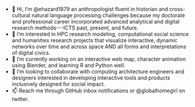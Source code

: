 - 👋 Hi, I’m @ehazard1879 an anthropologist fluent in historian and cross-cultural natural language processing challenges because my doctorate and professional career incorporated advanced analytical and digital research methods---ICTS past, present, and future.
- 👀 I’m interested in HPC research modeling, computational social science and humanities research projects that visualize interactive, dynamic networks over time and across space AND all forms and interpretations of digital civics.
- 🌱 I’m currently working on an interactive web map, character animation using Blender, and learning R and Python well.
- 💞️ I’m looking to collaborate with computing architecture engineers and designers interested in developing interactive tools and products inclusively designed for social impact.
- 📫 Reach me through GitHub inbox notifications or @globalhomegirl on twitter.
<!---
ehazard1879/ehazard1879 is a ✨ special ✨ repository because its `README.md` (this file) appears on your GitHub profile.
You can click the Preview link to take a look at your changes.
--->
